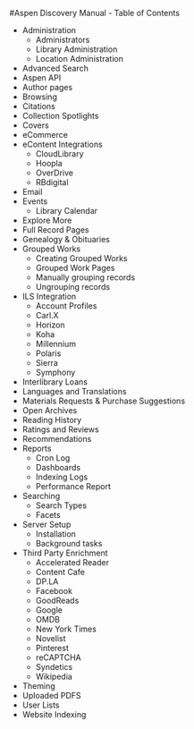 #Aspen Discovery Manual - Table of Contents
- Administration
  - Administrators
  - Library Administration
  - Location Administration
- Advanced Search
- Aspen API
- Author pages
- Browsing
- Citations
- Collection Spotlights
- Covers
- eCommerce
- eContent Integrations
  - CloudLibrary
  - Hoopla
  - OverDrive
  - RBdigital
- Email
- Events
  - Library Calendar
- Explore More
- Full Record Pages
- Genealogy & Obituaries
- Grouped Works
  - Creating Grouped Works
  - Grouped Work Pages
  - Manually grouping records
  - Ungrouping records
- ILS Integration
  - Account Profiles
  - Carl.X
  - Horizon
  - Koha
  - Millennium
  - Polaris
  - Sierra
  - Symphony
- Interlibrary Loans
- Languages and Translations
- Materials Requests & Purchase Suggestions
- Open Archives
- Reading History
- Ratings and Reviews
- Recommendations
- Reports
  - Cron Log
  - Dashboards
  - Indexing Logs
  - Performance Report
- Searching
  - Search Types
  - Facets
- Server Setup
  - Installation
  - Background tasks
- Third Party Enrichment
  - Accelerated Reader
  - Content Cafe
  - DP.LA
  - Facebook
  - GoodReads
  - Google
  - OMDB
  - New York Times
  - Novelist
  - Pinterest
  - reCAPTCHA
  - Syndetics
  - Wikipedia
- Theming
- Uploaded PDFS
- User Lists
- Website Indexing
